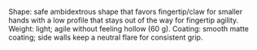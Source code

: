 Shape: safe ambidextrous shape that favors fingertip/claw for smaller hands with a low profile that stays out of the way for fingertip agility.
Weight: light; agile without feeling hollow (60 g).
Coating: smooth matte coating; side walls keep a neutral flare for consistent grip.
